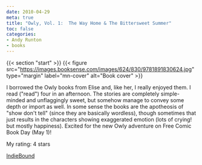 ```yaml
---
date: 2010-04-29
meta: true
title: "Owly, Vol. 1:  The Way Home & The Bittersweet Summer"
toc: false
categories:
- Andy Runton
- books
---
```


{{< section "start" >}}
{{< figure src="https://images.booksense.com/images/624/830/9781891830624.jpg" type="margin" label="mn-cover" alt="Book cover" >}}

I borrowed the Owly books from Elise and, like her, I really enjoyed them. I read ("read") four in an afternoon. The stories are completely simple-minded and unflaggingly sweet, but somehow manage to convey some depth or import as well. In some sense the books are the apotheosis of "show don't tell" (since they are basically wordless), though sometimes that just results in the characters showing exaggerated emotion (lots of crying! but mostly happiness). Excited for the new Owly adventure on Free Comic Book Day (May 1)!

My rating: 4 stars  

[IndieBound](https://www.indiebound.org/book/9781891830624)
